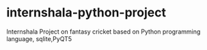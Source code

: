 # internshala-python-project
Internshala Project on fantasy cricket based on Python programming language, sqlite,PyQT5
